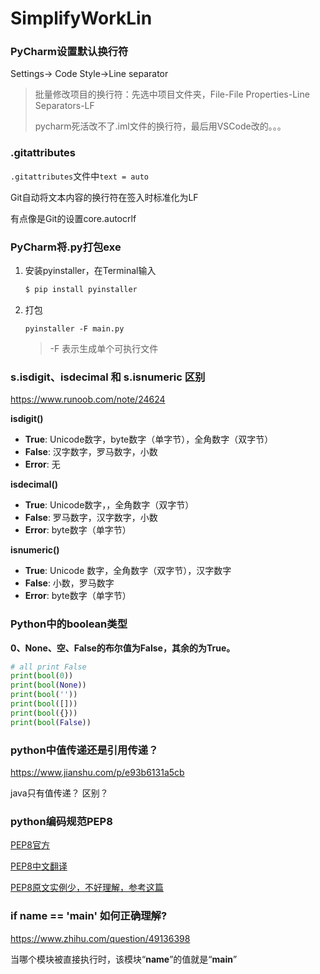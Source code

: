 # SimplifyWorkLin

### PyCharm设置默认换行符

Settings-> Code Style->Line separator

> 批量修改项目的换行符：先选中项目文件夹，File-File Properties-Line Separators-LF
>
> pycharm死活改不了.iml文件的换行符，最后用VSCode改的。。。

### .gitattributes

`.gitattributes`文件中`text = auto`

Git自动将文本内容的换行符在签入时标准化为LF

有点像是Git的设置core.autocrlf

### PyCharm将.py打包exe

1. 安装pyinstaller，在Terminal输入

   ```bash
   $ pip install pyinstaller
   ```

2. 打包

   ```
   pyinstaller -F main.py
   ```

   > -F 表示生成单个可执行文件

### s.isdigit、isdecimal 和 s.isnumeric 区别

https://www.runoob.com/note/24624

**isdigit()**

- **True**: Unicode数字，byte数字（单字节），全角数字（双字节）
- **False**: 汉字数字，罗马数字，小数
- **Error**: 无

**isdecimal()**

- **True**: Unicode数字，，全角数字（双字节）
- **False**: 罗马数字，汉字数字，小数
- **Error**: byte数字（单字节）

**isnumeric()**

- **True**: Unicode 数字，全角数字（双字节），汉字数字
- **False**: 小数，罗马数字
- **Error**: byte数字（单字节）



### Python中的boolean类型

**0、None、空、False的布尔值为False，其余的为True。**

```python
# all print False
print(bool(0))
print(bool(None))
print(bool(''))
print(bool([]))
print(bool({}))
print(bool(False))
```

### python中值传递还是引用传递？

https://www.jianshu.com/p/e93b6131a5cb

java只有值传递？   区别？



### python编码规范PEP8

[PEP8官方](https://pep8.org/#block-comments)

[PEP8中文翻译](https://github.com/tedyli/PEP8-Style-Guide-for-Python-Code#8.3.1)

[PEP8原文实例少，不好理解，参考这篇](https://blog.csdn.net/qq_33591055/article/details/99581791)



### if __name__ == '__main__' 如何正确理解?

https://www.zhihu.com/question/49136398

当哪个模块被直接执行时，该模块“__name__”的值就是“__main__”